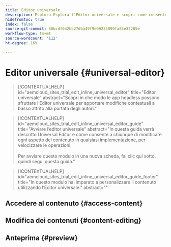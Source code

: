 ```yaml
---
title: Editor universale
description: Esplora Esplora l’Editor universale e scopri come consente a chiunque di modificare qualsiasi aspetto del contenuto in qualsiasi implementazione.
hidefromtoc: true
index: false
source-git-commit: 60bcdf042bb27dba49f9e09235899fa85e32285e
workflow-type: tm+mt
source-wordcount: '112'
ht-degree: 16%

---
```



# Editor universale {#universal-editor}

>[!CONTEXTUALHELP]
>id="aemcloud_sites_trial_edit_inline_universal_editor"
>title="Editor universale"
>abstract="Scopri in che modo le app headless possono sfruttare l’Editor universale per apportare modifiche contestuali a basso attrito alla portata degli autori."

>[!CONTEXTUALHELP]
>id="aemcloud_sites_trial_edit_inline_universal_editor_guide"
>title="Avviare l’editor universale"
>abstract="In questa guida verrà descritto Universal Editor e come consente a chiunque di modificare ogni aspetto del contenuto in qualsiasi implementazione, per velocizzare le operazioni.<br><br>Per avviare questo modulo in una nuova scheda, fai clic qui sotto, quindi segui questa guida."

>[!CONTEXTUALHELP]
>id="aemcloud_sites_trial_edit_inline_universal_editor_guide_footer"
>title="In questo modulo hai imparato a personalizzare il contenuto utilizzando l’Editor universale."
>abstract=""

## Accedere al contenuto {#access-content}

## Modifica dei contenuti {#content-editing}

## Anteprima {#preview}
